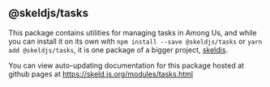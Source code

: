 ## @skeldjs/tasks

This package contains utilities for managing tasks in Among Us, and while you can install it on its own with `npm install --save @skeldjs/tasks` or `yarn add @skeldjs/tasks`, it is one package of a bigger project, [skeldjs](https://github.com/skeldjs/SkeldJS).

You can view auto-updating documentation for this package hosted at github pages at https://skeld.js.org/modules/tasks.html
